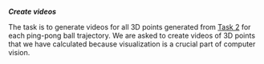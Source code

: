 ***Create videos***

The task is to generate videos for all 3D points generated from [Task 2](https://github.com/JYL123/Image-Processing/tree/master/Project/Task2) for each ping-pong ball trajectory. We are asked to create videos of 3D points that we have calculated because visualization is a crucial part of computer vision.
